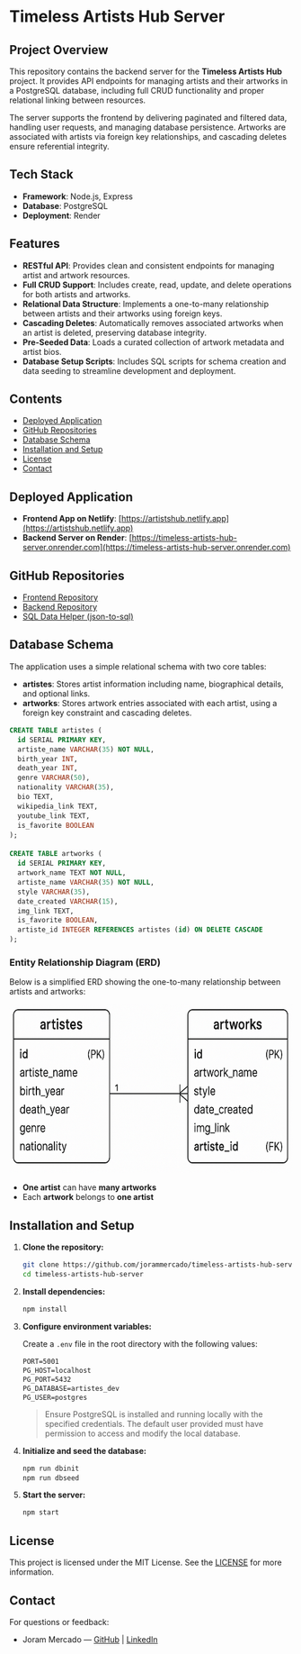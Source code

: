 # Timeless Artists Hub Server

## Project Overview

This repository contains the backend server for the **Timeless Artists Hub** project. It provides API endpoints for managing artists and their artworks in a PostgreSQL database, including full CRUD functionality and proper relational linking between resources.

The server supports the frontend by delivering paginated and filtered data, handling user requests, and managing database persistence. Artworks are associated with artists via foreign key relationships, and cascading deletes ensure referential integrity.

## Tech Stack

- **Framework**: Node.js, Express
- **Database**: PostgreSQL
- **Deployment**: Render

## Features

- **RESTful API**: Provides clean and consistent endpoints for managing artist and artwork resources.
- **Full CRUD Support**: Includes create, read, update, and delete operations for both artists and artworks.
- **Relational Data Structure**: Implements a one-to-many relationship between artists and their artworks using foreign keys.
- **Cascading Deletes**: Automatically removes associated artworks when an artist is deleted, preserving database integrity.
- **Pre-Seeded Data**: Loads a curated collection of artwork metadata and artist bios.
- **Database Setup Scripts**: Includes SQL scripts for schema creation and data seeding to streamline development and deployment.

## Contents

- [Deployed Application](#deployed-application)
- [GitHub Repositories](#github-repositories)
- [Database Schema](#database-schema)
- [Installation and Setup](#installation-and-setup)
- [License](#license)
- [Contact](#contact)

## Deployed Application

- **Frontend App on Netlify**: [https://artistshub.netlify.app](https://artistshub.netlify.app)
- **Backend Server on Render**: [https://timeless-artists-hub-server.onrender.com](https://timeless-artists-hub-server.onrender.com)

## GitHub Repositories

- [Frontend Repository](https://github.com/jorammercado/timeless-artists-hub)
- [Backend Repository](https://github.com/jorammercado/timeless-artists-hub-server)
- [SQL Data Helper (json-to-sql)](https://github.com/jorammercado/timeless-artists-hub-sql-seed)

## Database Schema

The application uses a simple relational schema with two core tables:

- **artistes**: Stores artist information including name, biographical details, and optional links.
- **artworks**: Stores artwork entries associated with each artist, using a foreign key constraint and cascading deletes.

```sql
CREATE TABLE artistes (
  id SERIAL PRIMARY KEY,
  artiste_name VARCHAR(35) NOT NULL,
  birth_year INT,
  death_year INT,
  genre VARCHAR(50),
  nationality VARCHAR(35),
  bio TEXT,
  wikipedia_link TEXT,
  youtube_link TEXT,
  is_favorite BOOLEAN
);

CREATE TABLE artworks (
  id SERIAL PRIMARY KEY,
  artwork_name TEXT NOT NULL,
  artiste_name VARCHAR(35) NOT NULL,
  style VARCHAR(35),
  date_created VARCHAR(15),
  img_link TEXT,
  is_favorite BOOLEAN,
  artiste_id INTEGER REFERENCES artistes (id) ON DELETE CASCADE
);
```

### Entity Relationship Diagram (ERD)

Below is a simplified ERD showing the one-to-many relationship between artists and artworks:

<p align="center">
  <img src="./erd.png" height="300px" alt="ERD">
</p>

- **One artist** can have **many artworks**
- Each **artwork** belongs to **one artist**

## Installation and Setup

1. **Clone the repository:**

   ```bash
   git clone https://github.com/jorammercado/timeless-artists-hub-server.git
   cd timeless-artists-hub-server
   ```

2. **Install dependencies:**

   ```bash
   npm install
   ```

3. **Configure environment variables:**

   Create a `.env` file in the root directory with the following values:

   ```env
   PORT=5001
   PG_HOST=localhost
   PG_PORT=5432
   PG_DATABASE=artistes_dev
   PG_USER=postgres
   ```

   > Ensure PostgreSQL is installed and running locally with the specified credentials.
   > The default user provided must have permission to access and modify the local database.

4. **Initialize and seed the database:**

   ```bash
   npm run dbinit
   npm run dbseed
   ```

5. **Start the server:**

   ```bash
   npm start
   ```

## License

This project is licensed under the MIT License. See the [LICENSE](https://opensource.org/license/mit) for more information.

## Contact

For questions or feedback:

- Joram Mercado — [GitHub](https://github.com/jorammercado) | [LinkedIn](https://www.linkedin.com/in/jorammercado)